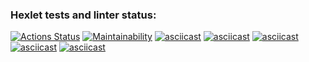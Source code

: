 ### Hexlet tests and linter status:
[![Actions Status](https://github.com/seregad544/frontend-project-lvl1/workflows/hexlet-check/badge.svg)](https://github.com/seregad544/frontend-project-lvl1/actions)
[![Maintainability](https://api.codeclimate.com/v1/badges/a99a88d28ad37a79dbf6/maintainability)](https://codeclimate.com/github/codeclimate/codeclimate/maintainability)
[![asciicast](https://asciinema.org/a/uPWfacnjiDXznd7rqHPdGr8Yv.svg)](https://asciinema.org/a/uPWfacnjiDXznd7rqHPdGr8Yv)
[![asciicast](https://asciinema.org/a/rDiF4FZJ4lfQSDSL3DmwCnOgX.svg)](https://asciinema.org/a/rDiF4FZJ4lfQSDSL3DmwCnOgX)
[![asciicast](https://asciinema.org/a/6IxEieHqeRQ7Nfi8yrTOBPue1.svg)](https://asciinema.org/a/6IxEieHqeRQ7Nfi8yrTOBPue1)
[![asciicast](https://asciinema.org/a/GjozGp5NAb5JWJE5gjT1BWz2I.svg)](https://asciinema.org/a/GjozGp5NAb5JWJE5gjT1BWz2I)
[![asciicast](https://asciinema.org/a/RaSRZRoaK81B9sGi8LaYTo5dL.svg)](https://asciinema.org/a/RaSRZRoaK81B9sGi8LaYTo5dL)